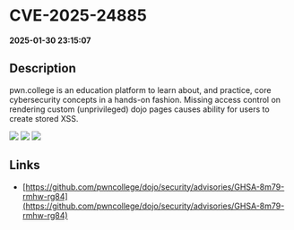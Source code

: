 # CVE-2025-24885

**2025-01-30 23:15:07**

## Description
pwn.college is an education platform to learn about, and practice, core cybersecurity concepts in a hands-on fashion. Missing access control on rendering custom (unprivileged) dojo pages causes ability for users to create stored XSS.

![](https://img.shields.io/static/v1?label=Score&message=7.6&color=red)
![](https://img.shields.io/static/v1?label=Severity&message=HIGH&color=red)
![](https://img.shields.io/static/v1?label=CWE&message=XSS&color=green)

## Links
- [https://github.com/pwncollege/dojo/security/advisories/GHSA-8m79-rmhw-rg84](https://github.com/pwncollege/dojo/security/advisories/GHSA-8m79-rmhw-rg84)
